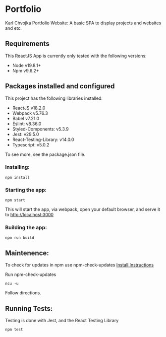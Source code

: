 # Portfolio
Karl Chvojka Portfolio Website:
A basic SPA to display projects and websites and etc.

## Requirements

This ReactJS App is currently only tested with the following versions:

- Node v19.8.1+  
- Npm v9.6.2+

## Packages installed and configured

This project has the following libraries installed:

- ReactJS v18.2.0
- Webpack v5.76.3
- Babel v7.21.0
- Eslint: v8.36.0
- Styled-Components: v5.3.9
- Jest: v29.5.0
- React-Testing-Library: v14.0.0
- Typescript: v5.0.2

To see more, see the package.json file.

### Installing:
```
npm install
```

### Starting the app:
```
npm start
```

This will start the app, via webpack, open your default browser, and serve it to [http://localhost:3000](http://localhost:3000)

### Building the app:
```
npm run build
```

## Maintenence:
To check for updates in npm use npm-check-updates [Install Instructions](https://flaviocopes.com/update-npm-dependencies/)

Run npm-check-updates
```
ncu -u
```

Follow directions.

## Running Tests:
Testing is done with Jest, and the React Testing Library
```
npm test
```
